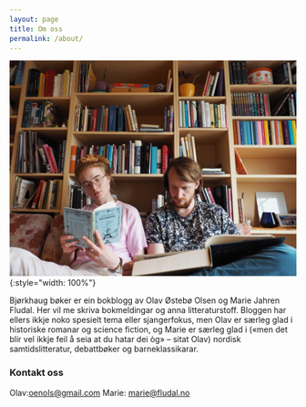 ```yaml
---
layout: page
title: Om oss
permalink: /about/
---
```

![Eit fotografi av Olav og Marie med kvar si bok](/images/lesolas.jpeg){:style="width: 100%"}

Bjørkhaug bøker er ein bokblogg av Olav Østebø Olsen og Marie Jahren Fludal. Her vil me skriva bokmeldingar og anna litteraturstoff. Bloggen har ellers ikkje noko spesielt tema eller sjangerfokus, men Olav er særleg glad i historiske romanar og science fiction, og Marie er særleg glad i («men det blir vel ikkje feil å seia at du hatar dei òg» – sitat Olav) nordisk samtidslitteratur, debattbøker og barneklassikarar. 

### Kontakt oss

Olav:[oenols@gmail.com](mailto:oenols@gmail.com)
Marie: [marie@fludal.no](mailto:marie@fludal.no)